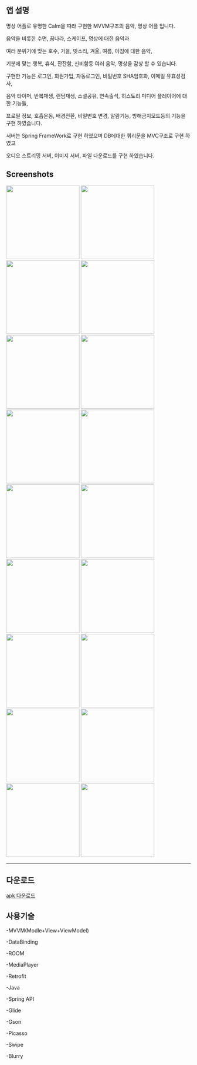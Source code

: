 앱 설명
-------------------
명상 어플로 유명한 Calm을 따라 구현한 MVVM구조의 음악, 명상 어플 입니다.      

음악을 비롯한 수면, 꿈나라, 스케이프, 명상에 대한 음악과    

여러 분위기에 맞는 호수, 가을, 빗소리, 겨울, 여름, 아침에 대한 음악,   

기분에 맞는 행복, 휴식, 잔잔함, 신비함등 여러 음악, 명상을 감상 할 수 있습니다.   

구현한 기능은 로그인, 회원가입, 자동로그인, 비밀번호 SHA암호화, 이메일 유효성검사,   

음악 타이머, 반복재생, 랜덤재생, 소셜공유, 연속출석, 히스토리 미디어 플레이어에 대한 기능들,     

프로필 정보, 호흡운동, 배경전환, 비밀번호 변경, 알람기능, 방해금지모드등의 기능을 구현 하였습니다.
 
서버는 Spring FrameWork로 구현 하였으며 DB에대한 쿼리문을 MVC구조로 구현 하였고    

오디오 스트리밍 서버, 이미지 서버, 파일 다운로드를 구현 하였습니다.


Screenshots
-----------------

<div>
 <img width="200" src="http://these9909.cafe24.com/images/33.png">
  
<img width="200" src="http://these9909.cafe24.com/images/11.png">
  

<img width="200" src="http://these9909.cafe24.com/images/12.png">
  
<img width="200" src="http://these9909.cafe24.com/images/13.png">


<img width="200" src="http://these9909.cafe24.com/images/14.png">

<img width="200" src="http://these9909.cafe24.com/images/15.png">

<img width="200" src="http://these9909.cafe24.com/images/16.png">

<img width="200" src="http://these9909.cafe24.com/images/17.png">

<img width="200" src="http://these9909.cafe24.com/images/21.png">

<img width="200" src="http://these9909.cafe24.com/images/22.png">

<img width="200" src="http://these9909.cafe24.com/images/23.png">

<img width="200" src="http://these9909.cafe24.com/images/24.png">

<img width="200" src="http://these9909.cafe24.com/images/25.png">

<img width="200" src="http://these9909.cafe24.com/images/26.png">

<img width="200" src="http://these9909.cafe24.com/images/27.png">

<img width="200" src="http://these9909.cafe24.com/images/28.png">

<img width="200" src="http://these9909.cafe24.com/images/31.png">

<img width="200" src="http://these9909.cafe24.com/images/32.png">

  
</div>

--------------------

다운로드    
--------------------
<a href="http://these9909.cafe24.com/apkdownlod2">     
apk 다운로드 </a>

사용기술 
---------------------

-MVVM(Modle+View+ViewModel)        

-DataBinding      

-ROOM      

-MediaPlayer      

-Retrofit      

-Java      

-Spring API

-Glide

-Gson

-Picasso

-Swipe

-Blurry






 
